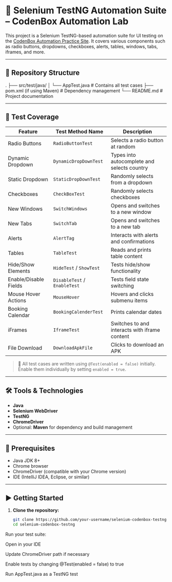# 🚀 Selenium TestNG Automation Suite – CodenBox Automation Lab

This project is a Selenium TestNG-based automation suite for UI testing on the [CodenBox Automation Practice Site](https://codenboxautomationlab.com/practice/). It covers various components such as radio buttons, dropdowns, checkboxes, alerts, tables, windows, tabs, iframes, and more.

---

## 📂 Repository Structure

.
├── src/test/java/
│ └── AppTest.java # Contains all test cases
├── pom.xml (if using Maven) # Dependency management
└── README.md # Project documentation


---

## 🧪 Test Coverage

| Feature                | Test Method Name        | Description                                        |
|------------------------|-------------------------|----------------------------------------------------|
| Radio Buttons          | `RadioButtonTest`       | Selects a radio button at random                   |
| Dynamic Dropdown       | `DynamicDropDownTest`   | Types into autocomplete and selects country        |
| Static Dropdown        | `StaticDropDownTest`    | Randomly selects from a dropdown                   |
| Checkboxes             | `CheckBoxTest`          | Randomly selects checkboxes                        |
| New Windows            | `SwitchWindows`         | Opens and switches to a new window                 |
| New Tabs               | `SwitchTab`             | Opens and switches to a new tab                    |
| Alerts                 | `AlertTag`              | Interacts with alerts and confirmations            |
| Tables                 | `TableTest`             | Reads and prints table content                     |
| Hide/Show Elements     | `HideTest` / `ShowTest` | Tests hide/show functionality                      |
| Enable/Disable Fields  | `DisableTest` / `EnableTest` | Tests field state switching                    |
| Mouse Hover Actions    | `MouseHover`            | Hovers and clicks submenu items                    |
| Booking Calendar       | `BookingCalenderTest`   | Prints calendar dates                              |
| iFrames                | `IframeTest`            | Switches to and interacts with iframe content      |
| File Download          | `DownloadApkFile`       | Clicks to download an APK                          |

> 🔧 All test cases are written using `@Test(enabled = false)` initially. Enable them individually by setting `enabled = true`.

---

## 🛠️ Tools & Technologies

- **Java**
- **Selenium WebDriver**
- **TestNG**
- **ChromeDriver**
- Optional: **Maven** for dependency and build management

---

## 🧰 Prerequisites

- Java JDK 8+
- Chrome browser
- ChromeDriver (compatible with your Chrome version)
- IDE (IntelliJ IDEA, Eclipse, or similar)

---

## ▶️ Getting Started

1. **Clone the repository:**

   ```bash
   git clone https://github.com/your-username/selenium-codenbox-testng.git
   cd selenium-codenbox-testng


Run your test suite:

Open in your IDE

Update ChromeDriver path if necessary

Enable tests by changing @Test(enabled = false) to true

Run AppTest.java as a TestNG test

